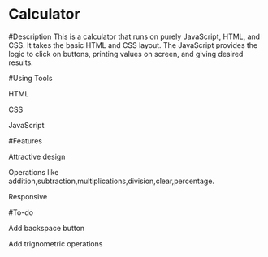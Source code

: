 # Calculator

#Description
This is a calculator that runs on purely JavaScript, HTML, and CSS. It takes the basic HTML and CSS layout. The JavaScript provides the logic to click on buttons, printing values on screen, and giving desired results.

#Using Tools

HTML

CSS

JavaScript

#Features

Attractive design

Operations like addition,subtraction,multiplications,division,clear,percentage.

Responsive

#To-do

Add backspace button

Add trignometric operations
